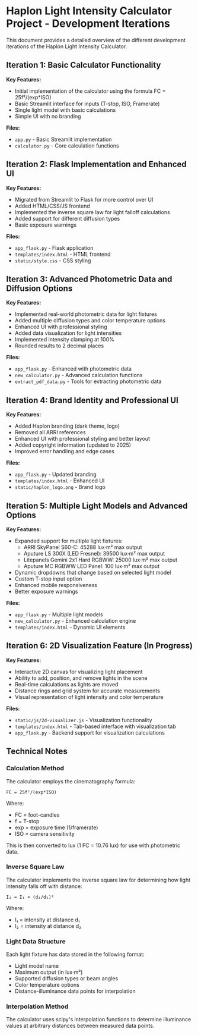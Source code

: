 # Haplon Light Intensity Calculator Project - Development Iterations

This document provides a detailed overview of the different development iterations of the Haplon Light Intensity Calculator.

## Iteration 1: Basic Calculator Functionality

**Key Features:**
- Initial implementation of the calculator using the formula FC = 25f²/(exp*ISO)
- Basic Streamlit interface for inputs (T-stop, ISO, Framerate)
- Single light model with basic calculations
- Simple UI with no branding

**Files:**
- `app.py` - Basic Streamlit implementation
- `calculator.py` - Core calculation functions

## Iteration 2: Flask Implementation and Enhanced UI

**Key Features:**
- Migrated from Streamlit to Flask for more control over UI
- Added HTML/CSS/JS frontend
- Implemented the inverse square law for light falloff calculations
- Added support for different diffusion types
- Basic exposure warnings

**Files:**
- `app_flask.py` - Flask application
- `templates/index.html` - HTML frontend
- `static/style.css` - CSS styling

## Iteration 3: Advanced Photometric Data and Diffusion Options

**Key Features:**
- Implemented real-world photometric data for light fixtures
- Added multiple diffusion types and color temperature options
- Enhanced UI with professional styling
- Added data visualization for light intensities
- Implemented intensity clamping at 100% 
- Rounded results to 2 decimal places

**Files:**
- `app_flask.py` - Enhanced with photometric data
- `new_calculator.py` - Advanced calculation functions
- `extract_pdf_data.py` - Tools for extracting photometric data

## Iteration 4: Brand Identity and Professional UI

**Key Features:**
- Added Haplon branding (dark theme, logo)
- Removed all ARRI references
- Enhanced UI with professional styling and better layout
- Added copyright information (updated to 2025)
- Improved error handling and edge cases

**Files:**
- `app_flask.py` - Updated branding
- `templates/index.html` - Enhanced UI
- `static/haplon_logo.png` - Brand logo

## Iteration 5: Multiple Light Models and Advanced Options

**Key Features:**
- Expanded support for multiple light fixtures:
  * ARRI SkyPanel S60-C: 45288 lux·m² max output
  * Aputure LS 300X (LED Fresnel): 39500 lux·m² max output
  * Litepanels Gemini 2x1 Hard RGBWW: 25000 lux·m² max output
  * Aputure MC RGBWW LED Panel: 100 lux·m² max output
- Dynamic dropdowns that change based on selected light model
- Custom T-stop input option
- Enhanced mobile responsiveness
- Better exposure warnings

**Files:**
- `app_flask.py` - Multiple light models
- `new_calculator.py` - Enhanced calculation engine
- `templates/index.html` - Dynamic UI elements

## Iteration 6: 2D Visualization Feature (In Progress)

**Key Features:**
- Interactive 2D canvas for visualizing light placement
- Ability to add, position, and remove lights in the scene
- Real-time calculations as lights are moved
- Distance rings and grid system for accurate measurements
- Visual representation of light intensity and color temperature

**Files:**
- `static/js/2d-visualizer.js` - Visualization functionality
- `templates/index.html` - Tab-based interface with visualization tab
- `app_flask.py` - Backend support for visualization calculations

## Technical Notes

### Calculation Method
The calculator employs the cinematography formula: 
```
FC = 25f²/(exp*ISO)
```
Where:
- FC = foot-candles
- f = T-stop
- exp = exposure time (1/framerate)
- ISO = camera sensitivity

This is then converted to lux (1 FC = 10.76 lux) for use with photometric data.

### Inverse Square Law
The calculator implements the inverse square law for determining how light intensity falls off with distance:
```
I₂ = I₁ × (d₁/d₂)²
```
Where:
- I₁ = intensity at distance d₁
- I₂ = intensity at distance d₂

### Light Data Structure
Each light fixture has data stored in the following format:
- Light model name
- Maximum output (in lux·m²)
- Supported diffusion types or beam angles
- Color temperature options
- Distance-illuminance data points for interpolation

### Interpolation Method
The calculator uses scipy's interpolation functions to determine illuminance values at arbitrary distances between measured data points.